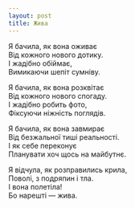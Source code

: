 ```yaml
---
layout: post
title: Жива
---
```


Я бачила, як вона оживає  
Від кожного нового дотику.  
І жадібно обіймає,  
Вимикаючи шепіт сумніву.  

Я бачила, як вона розквітає  
Від кожного нового спогаду.  
І жадібно робить фото,  
Фіксуючи ніжність поглядів.  

Я бачила, як вона завмирає  
Від безжальної тиші реальності.  
І як себе переконує  
Планувати хоч щось на майбутнє.  

Я відчула, як розправились крила,  
Поволі, з подряпин і тла.  
І вона полетіла!  
Бо нарешті — жива.  
